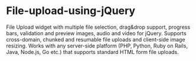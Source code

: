 # File-upload-using-jQuery
File Upload widget with multiple file selection, drag&amp;drop support, progress bars, validation and preview images, audio and video for jQuery. Supports cross-domain, chunked and resumable file uploads and client-side image resizing. Works with any server-side platform (PHP, Python, Ruby on Rails, Java, Node.js, Go etc.) that supports standard HTML form file uploads.
